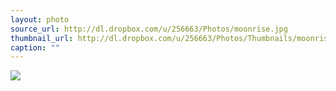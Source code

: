 ```yaml
---
layout: photo
source_url: http://dl.dropbox.com/u/256663/Photos/moonrise.jpg
thumbnail_url: http://dl.dropbox.com/u/256663/Photos/Thumbnails/moonrise.jpg
caption: ""
---
```

![](http://dl.dropbox.com/u/256663/Photos/moonrise.jpg)